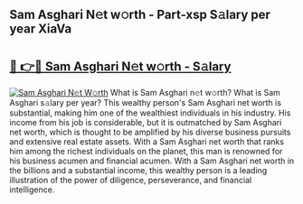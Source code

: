 ## Sam Asghari N𝚎t w𝚘rth - Part-xsp S𝚊lary per year XiaVa

# <h2><a href="http://gc2aze9.nevu.top/?p=Sam+Asghari">🔗 👉🔴 Sam Asghari N𝚎t w𝚘rth - S𝚊lary</a></h2>

[![Sam Asghari N𝚎t W𝚘rth](https://i.imgur.com/Oavwk0R.jpeg)](http://gc2aze9.nevu.top/?p=Sam+Asghari)
What is Sam Asghari n𝚎t w𝚘rth? What is Sam Asghari s𝚊lary per year?
This wealthy person's Sam Asghari net worth is substantial, making him one of the wealthiest individuals in his industry. His income from his job is considerable, but it is outmatched by Sam Asghari net worth, which is thought to be amplified by his diverse business pursuits and extensive real estate assets. With a Sam Asghari net worth that ranks him among the richest individuals on the planet, this man is renowned for his business acumen and financial acumen. With a Sam Asghari net worth in the billions and a substantial income, this wealthy person is a leading illustration of the power of diligence, perseverance, and financial intelligence.
